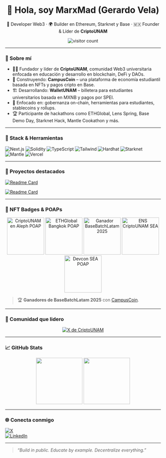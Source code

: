 <h1 align="center">👋 Hola, soy MarxMad (Gerardo Vela) </h1>

<p align="center">
  🧠 Developer Web3 · 🌍 Builder en Ethereum, Starknet y Base · 🇲🇽 Founder & Líder de <strong>CriptoUNAM</strong>
</p>

<p align="center">
  <img src="https://komarev.com/ghpvc/?username=MarxMad&label=Profile%20views&color=0e75b6&style=flat" alt="visitor count"/>
</p>

---

### 🚀 Sobre mí

- 🧑‍🎓 Fundador y líder de **CriptoUNAM**, comunidad Web3 universitaria enfocada en educación y desarrollo en blockchain, DeFi y DAOs.
- 🔭 Construyendo: **CampusCoin** – una plataforma de economía estudiantil basada en NFTs y pagos cripto en Base.
- 🏗️ Desarrollando: **WalletUNAM** – billetera para estudiantes universitarios basada en MXNB y pagos por SPEI.
- 💬 Enfocado en: gobernanza on-chain, herramientas para estudiantes, stablecoins y rollups.
- 🏆 Participante de hackathons como ETHGlobal, Lens Spring, Base Demo Day, Starknet Hack, Mantle Cookathon y más.

---

### 🧠 Stack & Herramientas

![Next.js](https://img.shields.io/badge/Next.js-000?style=for-the-badge&logo=nextdotjs)
![Solidity](https://img.shields.io/badge/Solidity-363636?style=for-the-badge&logo=solidity)
![TypeScript](https://img.shields.io/badge/TypeScript-3178C6?style=for-the-badge&logo=typescript)
![Tailwind](https://img.shields.io/badge/Tailwind_CSS-06B6D4?style=for-the-badge&logo=tailwindcss)
![Hardhat](https://img.shields.io/badge/Hardhat-000?style=for-the-badge&logo=ethereum)
![Starknet](https://img.shields.io/badge/Starknet-purple?style=for-the-badge&logo=starkware)
![Mantle](https://img.shields.io/badge/Mantle-000000?style=for-the-badge)
![Vercel](https://img.shields.io/badge/Vercel-000?style=for-the-badge&logo=vercel)

---

### 📌 Proyectos destacados

[![Readme Card](https://github-readme-stats.vercel.app/api/pin/?username=MarxMad&repo=CampusCoinV4Swap&theme=radical)](https://github.com/MarxMad/CampusCoinV4Swap)

[![Readme Card](https://github-readme-stats.vercel.app/api/pin/?username=MarxMad&repo=Merch30&theme=radical)](https://github.com/MarxMad/Merch30)

---

### 🏅 NFT Badges & POAPs

<p align="center">
  <img src="https://assets.poap.xyz/e36b476c-48ef-4afd-86c4-11b33be30475.png?size=large" alt="CriptoUNAM en Aleph POAP" width="120" />
  <img src="https://assets.poap.xyz/55b930d1-4dda-46c3-8ab1-09d5b4d45725.png?size=large" alt="ETHGlobal Bangkok POAP" width="120" />
  <img src="https://i2.seadn.io/base/0x98d9d7b9556ebc8be8f10cd5b7148e9c8adf744e/9fbf7082872bc4e530593fc1745e0e/8a9fbf7082872bc4e530593fc1745e0e.gif?w=1000" alt="Ganador BaseBatchLatam 2025" width="120" />
  <img src="https://assets.poap.xyz/i-met-criptounameth-at-devcon-2024-2024-logo-1731390897352.png?size=xlarge" alt="ENS CriptoUNAM SEA" width="120" />
  <img src="https://assets.poap.xyz/devcon-southeast-asia-2024-2024-logo-1730662183036.png?size=xlarge" alt="Devcon SEA POAP" width="120" />
</p>

> 🏆 <strong>Ganadores de BaseBatchLatam 2025</strong> con <a href="https://github.com/MarxMad/CampusCoinV4Swap">CampusCoin</a>.

---

### 🧠 Comunidad que lidero

<p align="center">
  <a href="https://twitter.com/cripto_unam">
    <img src="https://img.shields.io/badge/@cripto_unam-1DA1F2?style=for-the-badge&logo=twitter&logoColor=white" alt="X de CriptoUNAM" />
  </a>
</p>

---

### 📈 GitHub Stats

<p align="center">
  <img src="https://github-readme-stats.vercel.app/api?username=MarxMad&show_icons=true&theme=radical" height="150"/>
  <img src="https://github-readme-stats.vercel.app/api/top-langs/?username=MarxMad&layout=compact&theme=radical" height="150"/>
</p>

---

### 🌐 Conecta conmigo

[![X](https://img.shields.io/badge/@gerapedrizco-1DA1F2?style=for-the-badge&logo=twitter&logoColor=white)](https://x.com/gerapedrizco)  
[![LinkedIn](https://img.shields.io/badge/Gerardo%20Pedrizco%20Vela-0077B5?style=for-the-badge&logo=linkedin&logoColor=white)](https://www.linkedin.com/in/gerardo-pedrizco-vela-a2a786232/)

---

> *“Build in public. Educate by example. Decentralize everything.”*
